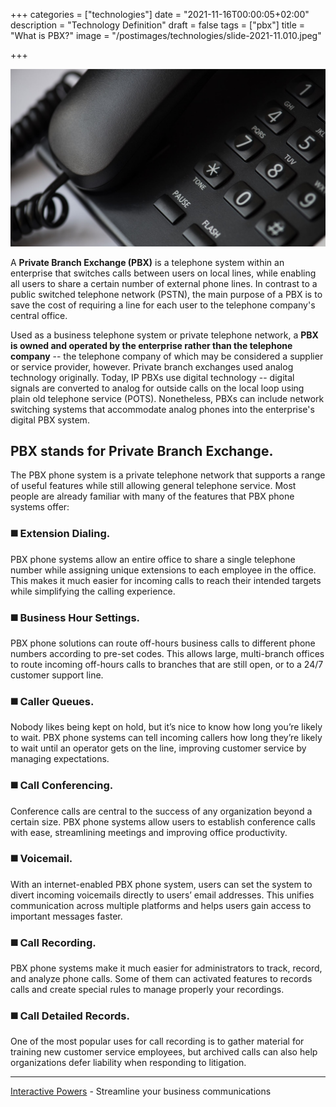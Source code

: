 +++
categories = ["technologies"]
date = "2021-11-16T00:00:05+02:00"
description = "Technology Definition"
draft = false
tags = ["pbx"]
title = "What is PBX?"
image = "/postimages/technologies/slide-2021-11.010.jpeg"

+++

![PBX](/postimages/technologies/slide-2021-11.010.jpeg)

A **Private Branch Exchange (PBX)** is a telephone system within an enterprise that switches calls between users on local lines, while enabling all users to share a certain number of external phone lines. In contrast to a public switched telephone network (PSTN), the main purpose of a PBX is to save the cost of requiring a line for each user to the telephone company's central office.

Used as a business telephone system or private telephone network, a **PBX is owned and operated by the enterprise rather than the telephone company** -- the telephone company of which may be considered a supplier or service provider, however. Private branch exchanges used analog technology originally. Today, IP PBXs use digital technology -- digital signals are converted to analog for outside calls on the local loop using plain old telephone service (POTS). Nonetheless, PBXs can include network switching systems that accommodate analog phones into the enterprise's digital PBX system.

##	PBX stands for Private Branch Exchange.

The PBX phone system is a private telephone network that supports a range of useful features while still allowing general telephone service. Most people are already familiar with many of the features that PBX phone systems offer:

###	◼️ Extension Dialing. 

PBX phone systems allow an entire office to share a single telephone number while assigning unique extensions to each employee in the office. This makes it much easier for incoming calls to reach their intended targets while simplifying the calling experience.

###	◼️ Business Hour Settings.

PBX phone solutions can route off-hours business calls to different phone numbers according to pre-set codes. This allows large, multi-branch offices to route incoming off-hours calls to branches that are still open, or to a 24/7 customer support line.

###	◼️ Caller Queues.

Nobody likes being kept on hold, but it’s nice to know how long you’re likely to wait. PBX phone systems can tell incoming callers how long they’re likely to wait until an operator gets on the line, improving customer service by managing expectations.

###	◼️ Call Conferencing.

Conference calls are central to the success of any organization beyond a certain size. PBX phone systems allow users to establish conference calls with ease, streamlining meetings and improving office productivity.

###	◼️ Voicemail.

With an internet-enabled PBX phone system, users can set the system to divert incoming voicemails directly to users’ email addresses. This unifies communication across multiple platforms and helps users gain access to important messages faster.

###	◼️ Call Recording.

PBX phone systems make it much easier for administrators to track, record, and analyze phone calls. Some of them can activated features to records calls and create special rules to manage properly your recordings.

###	◼️ Call Detailed  Records.

One of the most popular uses for call recording is to gather material for training new customer service employees, but archived calls can also help organizations defer liability when responding to litigation.

---
[Interactive Powers](http://www.ivrpowers.com/) - Streamline your business communications
